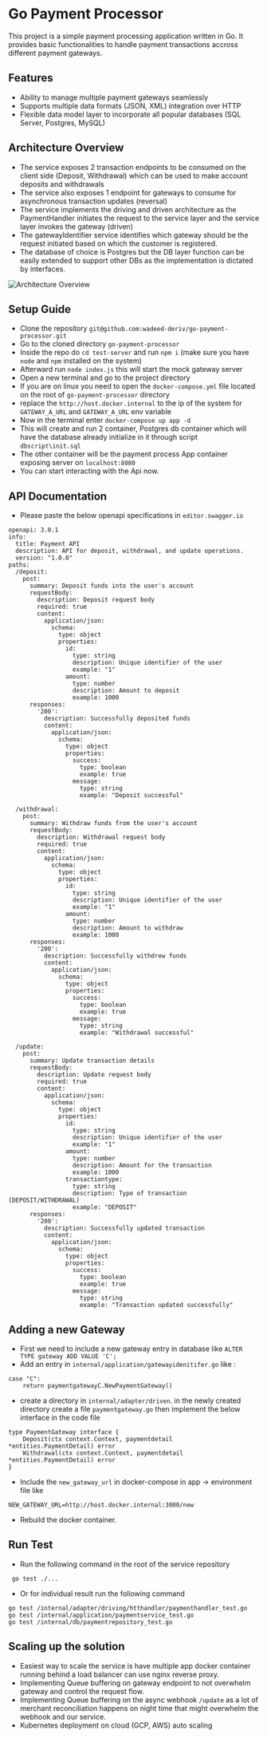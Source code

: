# Go Payment Processor

This project is a simple payment processing application written in Go. It provides basic functionalities to handle payment transactions accross different payment gateways.

## Features

- Ability to manage multiple payment gateways seamlessly
- Supports multiple data formats (JSON, XML) integration over HTTP
- Flexible data model layer to incorporate all popular databases (SQL Server, Postgres, MySQL)

## Architecture Overview

- The service exposes 2 transaction endpoints to be consumed on the client side (Deposit, Withdrawal) which can be used to make account deposits and withdrawals
- The service also exposes 1 endpoint for gateways to consume for asynchronous transaction updates (reversal)
- The service implements the driving and driven architecture as the PaymentHandler initiates the request to the service layer and the service layer invokes the gateway (driven)
- The gatewayIdentifier service identifies which gateway should be the request initiated based on which the customer is registered.
- The database of choice is Postgres but the DB layer function can be easily extended to support other DBs as the implementation is dictated by interfaces.

![Architecture Overview](architecture.jpg)

## Setup Guide

- Clone the repository `git@github.com:wadeed-deriv/go-payment-processor.git`
- Go to the cloned directory `go-payment-processor`
- Inside the repo do `cd test-server` and run `npm i` (make sure you have `node` and `npm` installed on the system)
- Afterward run `node index.js` this will start the mock gateway server 
- Open a new terminal and go to the project directory 
- If you are on linux you need to open the `docker-compose.yml` file located on the root of `go-payment-processor` directory
- replace the `http://host.docker.internal` to the ip of the system for `GATEWAY_A_URL` and `GATEWAY_A_URL` env variable
- Now in the terminal enter `docker-compose up app -d`
- This will create and run 2 container, Postgres db container which will have the database already initialize in it through script `dbscript\init.sql`
- The other container will be the payment process App container exposing server on `localhost:8080`
- You can start interacting with the Api now. 

## API Documentation

- Please paste the below openapi specifications in `editor.swagger.io` 
```
openapi: 3.0.1
info:
  title: Payment API
  description: API for deposit, withdrawal, and update operations.
  version: "1.0.0"
paths:
  /deposit:
    post:
      summary: Deposit funds into the user's account
      requestBody:
        description: Deposit request body
        required: true
        content:
          application/json:
            schema:
              type: object
              properties:
                id:
                  type: string
                  description: Unique identifier of the user
                  example: "1"
                amount:
                  type: number
                  description: Amount to deposit
                  example: 1000
      responses:
        '200':
          description: Successfully deposited funds
          content:
            application/json:
              schema:
                type: object
                properties:
                  success:
                    type: boolean
                    example: true
                  message:
                    type: string
                    example: "Deposit successful"

  /withdrawal:
    post:
      summary: Withdraw funds from the user's account
      requestBody:
        description: Withdrawal request body
        required: true
        content:
          application/json:
            schema:
              type: object
              properties:
                id:
                  type: string
                  description: Unique identifier of the user
                  example: "1"
                amount:
                  type: number
                  description: Amount to withdraw
                  example: 1000
      responses:
        '200':
          description: Successfully withdrew funds
          content:
            application/json:
              schema:
                type: object
                properties:
                  success:
                    type: boolean
                    example: true
                  message:
                    type: string
                    example: "Withdrawal successful"

  /update:
    post:
      summary: Update transaction details
      requestBody:
        description: Update request body
        required: true
        content:
          application/json:
            schema:
              type: object
              properties:
                id:
                  type: string
                  description: Unique identifier of the user
                  example: "1"
                amount:
                  type: number
                  description: Amount for the transaction
                  example: 1000
                transactiontype:
                  type: string
                  description: Type of transaction (DEPOSIT/WITHDRAWAL)
                  example: "DEPOSIT"
      responses:
        '200':
          description: Successfully updated transaction
          content:
            application/json:
              schema:
                type: object
                properties:
                  success:
                    type: boolean
                    example: true
                  message:
                    type: string
                    example: "Transaction updated successfully"
```

## Adding a new Gateway 

- First we need to include a new gateway entry in database like `ALTER TYPE gateway ADD VALUE 'C';`
- Add an entry in `internal/application/gatewayidenitifer.go` like :
```
case "C":
	return paymentgatewayC.NewPaymentGateway()
```
- create a directory in `internal/adapter/driven`. in the newly created directory create a file `paymentgateway.go` then implement the below interface in the code file 
```
type PaymentGateway interface {
	Deposit(ctx context.Context, paymentdetail *entities.PaymentDetail) error
	Withdrawal(ctx context.Context, paymentdetail *entities.PaymentDetail) error
}
```
- Include the `new_gateway_url` in docker-compose in app -> environment file like 
```
NEW_GATEWAY_URL=http://host.docker.internal:3000/new
```
- Rebuild the docker container. 

## Run Test 
- Run the following command in the root of the service repository
```
 go test ./...
 ```
 - Or for individual result run the following command
 ```
 go test /internal/adapter/driving/htthandler/paymenthandler_test.go
 go test /internal/application/paymentservice_test.go
 go test /internal/db/paymentrepository_test.go
 ```

## Scaling up the solution

- Easiest way to scale the service is have multiple app docker container running behind a load balancer can use nginx reverse proxy.
- Implementing Queue buffering on gateway endpoint to not overwhelm gateway and control the request flow.
- Implementing Queue buffering on the async webhook `/update` as a lot of merchant reconciliation happens on night time that might overwhelm the webhook and our service.
- Kubernetes deployment on cloud (GCP, AWS) auto scaling 